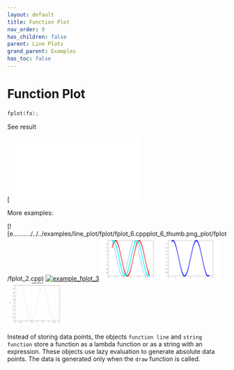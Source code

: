 ```yaml
---
layout: default
title: Function Plot
nav_order: 9
has_children: false
parent: Line Plots
grand_parent: Examples
has_toc: false
---
```

# Function Plot

```cpp
fplot(fx);
```


See result
    
[![e../../../examples/line_plot/fplot/fplot_1.cppplot_1.svg)](examples/line_plot/fplot/fplot_1.cpp)

More examples:
    
[![e........../../../examples/line_plot/fplot/fplot_6.cppplot_6_thumb.png_plot/fplot/fplot_2.cpp)  [![example_fplot_3](docs/examples/line_plot/fplot/fplot_3_thumb.png)](examples/line_plot/fplot/fplot_3.cpp)  [![example_fplot_4](docs/examples/line_plot/fplot/fplot_4_thumb.png)](examples/line_plot/fplot/fplot_4.cpp)  [![example_fplot_5](docs/examples/line_plot/fplot/fplot_5_thumb.png)](examples/line_plot/fplot/fplot_5.cpp)  [![example_fplot_6](docs/examples/line_plot/fplot/fplot_6_thumb.png)](examples/line_plot/fplot/fplot_6.cpp)
  

Instead of storing data points, the objects `function line` and `string function` store a function as a lambda function or as a string with an expression. These objects use lazy evaluation to generate absolute data points. The data is generated only when the `draw` function is called.



